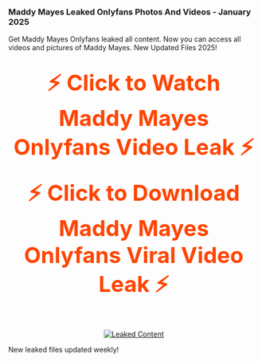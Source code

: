 ### Maddy Mayes Leaked Onlyfans Photos And Videos - January 2025

Get Maddy Mayes Onlyfans leaked all content. Now you can access all videos and pictures of Maddy Mayes. New Updated Files 2025!
<br>
<br>
<div align="center">
    <a href="https://fgsjdfshfsjfgdkfjgx.blogspot.com/" style="text-decoration:none; font-size:44px; font-weight:bold; color:#FF4500;">⚡ Click to Watch Maddy Mayes Onlyfans Video Leak ⚡</a>
</div>
<br>
<div align="center">
    <a href="https://fgsjdfshfsjfgdkfjgx.blogspot.com/" style="text-decoration:none; font-size:44px; font-weight:bold; color:#FF4500;">⚡ Click to Download Maddy Mayes Onlyfans Viral Video Leak ⚡</a>
</div>
<br>
<br>
<div align="center">

[![Leaked Content](https://i.ibb.co/MzZx5zw/142080467-100949342015343-8409022477575278806-n.png)](https://fgsjdfshfsjfgdkfjgx.blogspot.com/)

</div>
New leaked files updated weekly!
